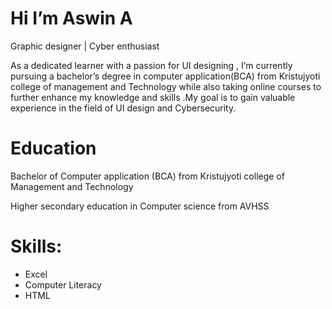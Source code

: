 # Hi  I’m Aswin A
Graphic designer | Cyber enthusiast 

As a dedicated learner with a passion for UI designing , I’m currently pursuing a bachelor’s degree in computer application(BCA) from Kristujyoti college of management and Technology  while also taking online courses to further enhance my knowledge and skills .My goal is to gain valuable experience in the field of UI design and Cybersecurity.

# Education 

 Bachelor of Computer application (BCA)  from Kristujyoti college of Management and Technology
 
 Higher secondary education in Computer science  from AVHSS
 
 # Skills:
-	Excel
-	Computer Literacy
-	HTML   
                 
